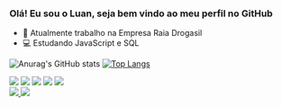 ### Olá! Eu sou o Luan, seja bem vindo ao meu perfil no GitHub

- 💊 Atualmente trabalho na Empresa Raia Drogasil
- 💻 Estudando JavaScript e SQL

![Anurag's GitHub stats](https://github-readme-stats.vercel.app/api?username=Luan-Alcantara&show_icons=true&theme=dark)
[![Top Langs](https://github-readme-stats.vercel.app/api/top-langs/?username=Luan-Alcantara&layout=demo&show_icons=true&theme=dark)](https://github.com/Luan-Alcantara/github-readme-stats)

<div style= "display:inline_block">
  <img src="https://icongr.am/devicon/html5-original.svg?size=32&color=currentColor">
  <img src="https://icongr.am/devicon/css3-original.svg?size=32&color=currentColor">
  <img src="https://icongr.am/devicon/javascript-original.svg?size=32&color=currentColor">
  <img src="https://icongr.am/devicon/php-original.svg?size=32&color=currentColor">
  <img src="https://icongr.am/devicon/visualstudio-plain.svg?size=32&color=currentColor">
</div>

<div>
  <a href="https://www.linkedin.com/in/luan-alcantara-b400a719a" target="_blank"/><img src="https://img.shields.io/badge/linkedin-%230077B5.svg?&style=for-the-badge&logo=linkedin&logoColor=white" target="_blank"/>
  <a href="https://mail.google.com/mail/u/0/?tab=rm&ogbl#inbox?compose=new" target="_blank"/><img src="https://img.shields.io/badge/Gmail-D14836?style=for-the-badge&logo=gmail&logoColor=white"/>
</div>
